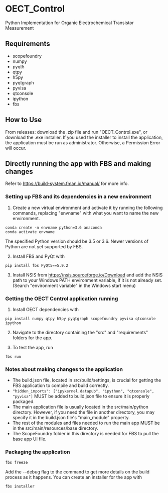 # OECT_Control
Python Implementation for Organic Electrochemical Transistor Measurement

## Requirements
- scopefoundry
- numpy
- pyqt5
- qtpy
- h5py
- pyqtgraph
- pyvisa 
- qtconsole
- ipython
- fbs

## How to Use
From releases: download the .zip file and run "OECT_Control.exe", or download the .exe installer. 
If you used the installer to install the application, the application must be run as administrator. Otherwise, a Permission Error will occur.

## Directly running the app with FBS and making changes
Refer to https://build-system.fman.io/manual/ for more info. 

### Setting up FBS and its dependencies in a new environment
1. Create a new virtual environment and activate it by running the following commands, replacing "envname" with what you want to name the new environment.
```
conda create -n envname python=3.6 anaconda
conda activate envname
```
The specified Python version should be 3.5 or 3.6. Newer versions of Python are not yet supported by FBS.

2. Install FBS and PyQt with
```
pip install fbs PyQt5==5.9.2
```

3. Install NSIS from https://nsis.sourceforge.io/Download and add the NSIS path to your Windows PATH environment variable, if it is not already set. (Search "environment variable" in the Windows start menu)

### Getting the OECT Control application running

1. Install OECT dependencies with
```
pip install numpy qtpy h5py pyqtgraph scopefoundry pyvisa qtconsole ipython
```

2. Navigate to the directory containing the "src" and "requirements" folders for the app.

3. To test the app, run
```
fbs run
```

### Notes about making changes to the application
- The build.json file, located in src/build/settings, is crucial for getting the FBS application to compile and build correctly.
 -  ```"hidden_imports": ["ipykernel.datapub", "ipython", "qtconsole", "pyvisa"]``` MUST be added to build.json file to ensure it is properly packaged.
 - The main application file is usually located in the src/main/python directory. However, if you need the file in another directory, you may specify it in the build.json file's "main_module" property.
- The rest of the modules and files needed to run the main app MUST be in the src/main/resources/base directory.
 - The ScopeFoundry folder in this directory is needed for FBS to pull the base app UI file.

### Packaging the application
```
fbs freeze
```
Add the --debug flag to the command to get more details on the build process as it happens.
You can create an installer for the app with
```
fbs installer
```
